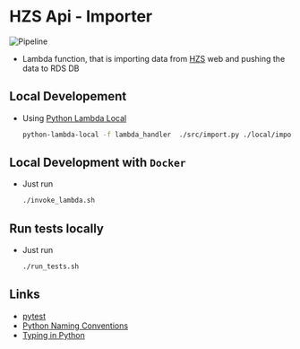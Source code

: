 # HZS Api - Importer

![Pipeline](https://github.com/HZS-Api/Importer/workflows/Pipeline/badge.svg)

- Lambda function, that is importing data from [HZS](https://www.hzscr.cz/clanek/aktualni-vyjezdy.aspx) web and pushing the data to RDS DB


## Local Developement

- Using [Python Lambda Local](https://github.com/HDE/python-lambda-local)
    ```bash
    python-lambda-local -f lambda_handler  ./src/import.py ./local/importer_event.json 
    ```

## Local Development with `Docker`

- Just run
    ```bash
    ./invoke_lambda.sh
    ```

## Run tests locally

- Just run
    ```bash
    ./run_tests.sh
    ```

## Links

- [pytest](https://docs.pytest.org/en/latest/contents.html)
- [Python Naming Conventions](https://visualgit.readthedocs.io/en/latest/pages/naming_convention.html)
- [Typing in Python](https://docs.python.org/3/library/typing.html)
